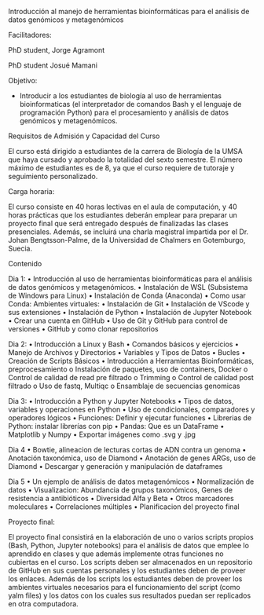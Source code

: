 Introducción al manejo de herramientas bioinformáticas para el análisis de datos genómicos y metagenómicos

Facilitadores:

PhD student, Jorge Agramont 

PhD student Josué Mamani

Objetivo:

-	Introducir a los estudiantes de biología al uso de herramientas bioinformaticas (el interpretador de comandos Bash y el lenguaje de programación Python) para el procesamiento y análisis de datos genómicos y metagenómicos.

Requisitos de Admisión y Capacidad del Curso

El curso está dirigido a estudiantes de la carrera de Biología de la UMSA que haya cursado y aprobado la totalidad del sexto semestre.
El número máximo de estudiantes es de 8, ya que el curso requiere de tutoraje y seguimiento personalizado.

Carga horaria:

El curso consiste en 40 horas lectivas en el aula de computación, y 40 horas prácticas que los estudiantes deberán emplear para preparar un proyecto final que será entregado después de finalizadas las clases presenciales.
Además, se incluirá una charla magistral impartida por el Dr. Johan Bengtsson-Palme, de la Universidad de Chalmers en Gotemburgo, Suecia.

Contenido

Dia 1:
•	Introducción al uso de herramientas bioinformáticas para el análisis de datos genómicos y metagenómicos.
•	Instalación de WSL (Subsistema de Windows para Linux)
•	Instalación de Conda (Anaconda)
•	Como usar Conda: Ambientes virtuales:
•	Instalación de Git
•	Instalación de VScode y sus extensiones
•	Instalación de Python
•	Instalación de Jupyter Notebook
•	Crear una cuenta en GitHub
•	Uso de Git y GitHub para control de versiones
•	GitHub y como clonar repositorios

Dia 2:
•	Introducción a Linux y Bash
•	Comandos básicos y ejercicios
•	Manejo de Archivos y Directorios
•	Variables y Tipos de Datos
•	Bucles
•	Creación de Scripts Básicos
•	Introducción a Herramientas Bioinformáticas, preprocesamiento
o	Instalación de paquetes, uso de containers, Docker
o	Control de calidad de read pre filtrado
o	Trimming
o	Control de calidad post filtrado
o	Uso de fastq, Multiqc
o	Ensamblaje de secuencias genomicas
 
Dia 3:
•	Introducción a Python y Jupyter Notebooks
•	Tipos de datos, variables y operaciones en Python
•	Uso de condicionales, comparadores y operadores lógicos
•	Funciones: Definir y ejecutar funciones
•	Librerias de Python: instalar librerías con pip
•	Pandas: Que es un DataFrame 
•	Matplotlib y Numpy
•	Exportar imágenes como .svg y .jpg

Dia 4
•	Bowtie, alineacion de lecturas cortas de ADN contra un genoma 
•	Anotación taxonómica, uso de Diamond
•	Anotación de genes ARGs, uso de Diamond
•	Descargar y generación y manipulación de dataframes

Dia 5 
•	Un ejemplo de análisis de datos metagenómicos
•	Normalización de datos
•	Visualizacion: Abundancia de grupos taxonómicos, Genes de resistencia a antibióticos
•	Diversidad Alfa y Beta
•	Otros marcadores moleculares
•	Correlaciones múltiples
•	Planificacion del proyecto final

Proyecto final:

El proyecto final consistirá en la elaboración de uno o varios scripts propios (Bash, Python, Jupyter notebooks) para el análisis de datos que emplee lo aprendido en clases y que además implemente otras funciones no cubiertas en el curso. Los scripts deben ser almacenados en un repositorio de GitHub en sus cuentas personales y los estudiantes deben de proveer los enlaces. Además de los scripts los estudiantes deben de proveer los ambientes virtuales necesarios para el funcionamiento del script (como yalm files) y los datos con los cuales sus resultados puedan ser replicados en otra computadora. 

